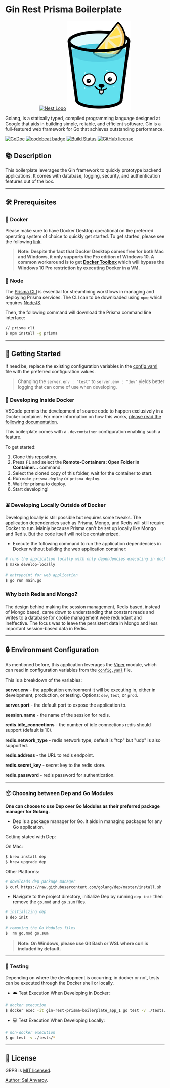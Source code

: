 # Gin Rest Prisma Boilerplate

<p align="center">  
  <a href="http://golang.org" target="blank"><img src="https://cacophony.org.nz/sites/default/files/gopher.png" width="200" alt="Nest Logo" /></a>  
  <a href="https://gin-gonic.com/" target="blank"><img src="https://raw.githubusercontent.com/gin-gonic/logo/master/color.png" width="200" alt="Nest Logo" /></a>  
</p>  
  
Golang, is a statically typed, compiled programming language designed at Google that aids in building simple, reliable, and efficient software. Gin is a full-featured web framework for Go that achieves outstanding performance.

[![GoDoc](https://godoc.org/github.com/gin-gonic/gin?status.svg)](https://godoc.org/github.com/gin-gonic/gin)
[![codebeat badge](https://codebeat.co/badges/c9d048b7-5d3b-416a-ab64-b9f510f947ed)](https://codebeat.co/projects/github-com-msanvarov-gin-rest-prisma-boilerplate-master)
[![Build Status](https://travis-ci.org/msanvarov/gin-rest-prisma-boilerplate.svg?branch=master)](https://travis-ci.org/msanvarov/gin-rest-prisma-boilerplate)
[![GitHub license](https://img.shields.io/github/license/msanvarov/gin-rest-prisma-boilerplate)](https://github.com/msanvarov/gin-rest-prisma-boilerplate/blob/master/LICENSE)

## 📚 Description

This boilerplate leverages the Gin framework to quickly prototype backend applications. It comes with database, logging, security, and authentication features out of the box.

---

## 🛠️ Prerequisites

### 🐳 Docker

Please make sure to have Docker Desktop operational on the preferred operating system of choice to quickly get started. To get started, please see the following [link](https://www.docker.com/products/docker-desktop).

> **Note: Despite the fact that Docker Desktop comes free for both Mac and Windows, it only supports the Pro edition of Windows 10. A common workaround is to get [Docker Toolbox](https://docs.docker.com/toolbox/toolbox_install_windows/) which will bypass the Windows 10 Pro restriction by executing Docker in a VM.**

### 🧰 Node

The [Prisma CLI](https://www.prisma.io/docs/prisma-cli-and-configuration/using-the-prisma-cli-alx4/) is essential for streamlining workflows in managing and deploying Prisma services. The CLI can to be downloaded using `npm`; which requires [NodeJS](https://nodejs.org/en/download/).

Then, the following command will download the Prisma command line interface:

```bash
// prisma cli
$ npm install -g prisma
```

---

## 🔨 Getting Started

If need be, replace the existing configuration variables in the [config.yaml](https://github.com/msanvarov/gin-rest-prisma-boilerplate/blob/master/config.yaml) file with the preferred configuration values.

> Changing the `server.env : "test"` to `server.env : "dev"` yields better logging that can come of use when developing.

### 🐳 Developing Inside Docker

VSCode permits the development of source code to happen exclusively in a Docker container. For more information on how this works, [please read the following documentation](https://code.visualstudio.com/docs/remote/containers).

This boilerplate comes with a `.devcontainer` configuration enabling such a feature.

To get started:

1. Clone this repository.
2. Press <kbd>F1</kbd> and select the **Remote-Containers: Open Folder in Container...** command.
3. Select the cloned copy of this folder, wait for the container to start.
4. Run `make prisma-deploy` or `prisma deploy`.
5. Wait for prisma to deploy.
6. Start developing!

### ⛲ Developing Locally Outside of Docker

Developing locally is still possible but requires some tweaks. The application dependencies such as Prisma, Mongo, and Redis will still require Docker to run. Mainly because Prisma can't be set up locally like Mongo and Redis. But the code itself will not be containerized.

- Execute the following command to run the application dependencies in Docker without building the web application container:

```bash
# runs the application locally with only dependencies executing in docker
$ make develop-locally

# entrypoint for web application
$ go run main.go
```

### Why both Redis and Mongo❓

The design behind making the session management, Redis based, instead of Mongo based, came down to understanding that constant reads and writes to a database for cookie management were redundant and ineffective. The focus was to leave the persistent data in Mongo and less important session-based data in Redis.

---

## 🔒 Environment Configuration

As mentioned before, this application leverages the [Viper](https://github.com/spf13/viper) module, which can read in configuration variables from the [`config.yaml`](https://github.com/msanvarov/gin-rest-prisma-boilerplate/blob/master/config.yaml) file.

This is a breakdown of the variables:

**server.env** - the application environment it will be executing in, either in development, production, or testing. Options: `dev`, `test`, or `prod`.

**server.port** - the default port to expose the application to.

**session.name** - the name of the session for redis.

**redis.idle_connections** - the number of idle connections redis should support (default is 10).

**redis.network_type** - redis network type, default is "tcp" but "udp" is also supported.

**redis.address** - the URL to redis endpoint.

**redis.secret_key** - secret key to the redis store.

**redis.password** - redis password for authentication.

---

### 📦 Choosing between Dep and Go Modules

**One can choose to use Dep over Go Modules as their preferred package manager for Golang.**

- Dep is a package manager for Go. It aids in managing packages for any Go application.

Getting stated with Dep:

On Mac:

```bash
$ brew install dep
$ brew upgrade dep
```

Other Platforms:

```bash
# downloads dep package manager
$ curl https://raw.githubusercontent.com/golang/dep/master/install.sh | sh
```

- Navigate to the project directory, initialize Dep by running `dep init` then remove the `go.mod` and `go.sum` files.

```bash
# initializing dep
$ dep init

# removing the Go Modules files
$  rm go.mod go.sum
```

> **Note: On Windows, please use Git Bash or WSL where curl is included by default.**

---

### 🧪 Testing

Depending on where the development is occurring; in docker or not, tests can be executed through the Docker shell or locally.

- ☁️ Test Execution When Developing in Docker:

```bash
# docker execution
$ docker exec -it gin-rest-prisma-boilerplate_app_1 go test -v ./tests/*
```

- 💻 Test Execution When Developing Locally:

```bash
# non-docker execution
$ go test -v ./tests/*
```

---

## 📝 License

GRPB is [MIT licensed](https://github.com/msanvarov/gin-rest-prisma-boilerplate/blob/master/LICENSE).

[Author: Sal Anvarov](https://msanvarov.github.io/personal-portfolio/).
